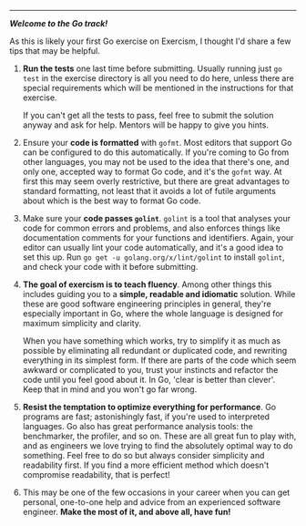 
---
***Welcome to the Go track!***

As this is likely your first Go exercise on Exercism, I thought I'd share a few tips that may be helpful.

1. **Run the tests** one last time before submitting. Usually running just `go test` in the exercise directory is all you need to do here, unless there are special requirements which will be mentioned in the instructions for that exercise.

    If you can't get all the tests to pass, feel free to submit the solution anyway and ask for help. Mentors will be happy to give you hints.

2. Ensure your **code is formatted** with `gofmt`. Most editors that support Go can be configured to do this automatically. If you're coming to Go from other languages, you may not be used to the idea that there's one, and only one, accepted way to format Go code, and it's the `gofmt` way. At first this may seem overly restrictive, but there are great advantages to standard formatting, not least that it avoids a lot of futile arguments about which is the best way to format Go code.

3. Make sure your **code passes `golint`**. `golint` is a tool that analyses your code for common errors and problems, and also enforces things like documentation comments for your functions and identifiers. Again, your editor can usually lint your code automatically, and it's a good idea to set this up. Run `go get -u golang.org/x/lint/golint` to install `golint`, and check your code with it before submitting.

4. **The goal of exercism is to teach fluency**. Among other things this includes guiding you to a **simple, readable and idiomatic** solution. While these are good software engineering principles in general, they're especially important in Go, where the whole language is designed for maximum simplicity and clarity.

    When you have something which works, try to simplify it as much as possible by eliminating all redundant or duplicated code, and rewriting everything in its simplest form. If there are parts of the code which seem awkward or complicated to you, trust your instincts and refactor the code until you feel good about it. In Go, 'clear is better than clever'. Keep that in mind and you won't go far wrong.

5. **Resist the temptation to optimize everything for performance**. Go programs are fast; astonishingly fast, if you're used to interpreted languages. Go also has great performance analysis tools: the benchmarker, the profiler, and so on. These are all great fun to play with, and as engineers we love trying to find the absolutely optimal way to do something. Feel free to do so but always consider simplicity and readability first. If you find a more efficient method which doesn't compromise readability, that is perfect!

6. This may be one of the few occasions in your career when you can get personal, one-to-one help and advice from an experienced software engineer. **Make the most of it, and above all, have fun!**


